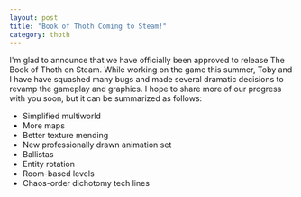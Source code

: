 ```yaml
---
layout: post
title: "Book of Thoth Coming to Steam!"
category: thoth
---
```


I'm glad to announce that we have officially been approved to release The Book of Thoth on Steam. While working on the game this summer, Toby and I have have squashed many bugs and made several dramatic decisions to revamp the gameplay and graphics. I hope to share more of our progress with you soon, but it can be summarized as follows:
* Simplified multiworld
* More maps
* Better texture mending
* New professionally drawn animation set
* Ballistas
* Entity rotation
* Room-based levels
* Chaos-order dichotomy tech lines
